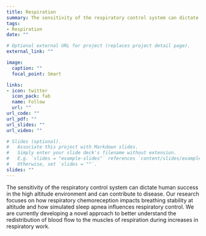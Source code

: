 ```yaml
---
title: Respiration
summary: The sensitivity of the respiratory control system can dictate human success in the high altitude environment and can contribute to disease. Our research focuses on how respiratory chemoreception impacts breathing stability at altitude and how simulated sleep apnea influences respiratory control. We are currently developing a novel approach to better understand the redistribution of blood flow to the muscles of respiration during increases in respiratory work.
tags:
- Respiration
date: ""

# Optional external URL for project (replaces project detail page).
external_link: ""

image:
  caption: ""
  focal_point: Smart

links:
- icon: twitter
  icon_pack: fab
  name: Follow
  url: ""
url_code: ""
url_pdf: ""
url_slides: ""
url_video: ""

# Slides (optional).
#   Associate this project with Markdown slides.
#   Simply enter your slide deck's filename without extension.
#   E.g. `slides = "example-slides"` references `content/slides/example-slides.md`.
#   Otherwise, set `slides = ""`.
slides: ""
---
```


The sensitivity of the respiratory control system can dictate human success in the high altitude environment and can contribute to disease. Our research focuses on how respiratory chemoreception impacts breathing stability at altitude and how simulated sleep apnea influences respiratory control. We are currently developing a novel approach to better understand the redistribution of blood flow to the muscles of respiration during increases in respiratory work.
